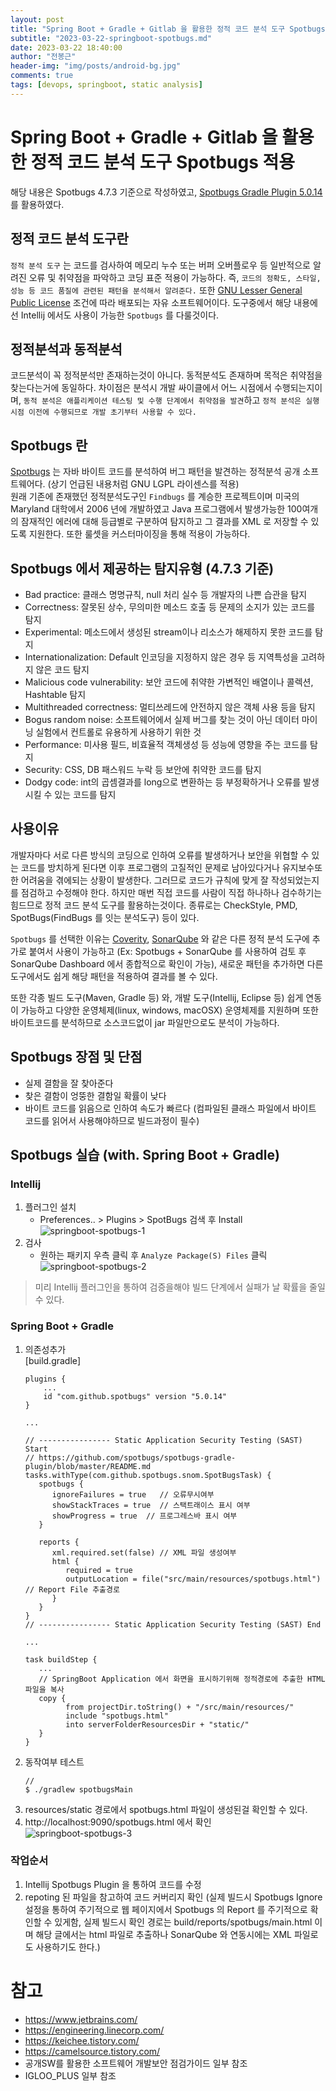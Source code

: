 ```yaml
---
layout: post
title: "Spring Boot + Gradle + Gitlab 을 활용한 정적 코드 분석 도구 Spotbugs 적용"
subtitle: "2023-03-22-springboot-spotbugs.md"
date: 2023-03-22 18:40:00
author: "전봉근"
header-img: "img/posts/android-bg.jpg"
comments: true
tags: [devops, springboot, static analysis]
---
```


# Spring Boot + Gradle + Gitlab 을 활용한 정적 코드 분석 도구 Spotbugs 적용
해당 내용은 Spotbugs 4.7.3 기준으로 작성하였고, [Spotbugs Gradle Plugin 5.0.14](https://github.com/spotbugs/spotbugs-gradle-plugin/blob/master/README.md) 를 활용하였다.    
    

## 정적 코드 분석 도구란
`정적 분석 도구` 는 코드를 검사하여 메모리 누수 또는 버퍼 오버플로우 등 일반적으로 알려진 오류 및 취약점을 파악하고 코딩 표준 적용이 가능하다. 즉, `코드의 정확도, 스타일, 성능 등 코드 품질에 관련된 패턴을 분석해서 알려준다.` 또한 [GNU Lesser General Public License](https://www.gnu.org/licenses/lgpl-3.0.html) 조건에 따라 배포되는 자유 소프트웨어이다. 도구중에서 해당 내용에선 Intellij 에서도 사용이 가능한 `Spotbugs` 를 다룰것이다.  


## 정적분석과 동적분석
코드분석이 꼭 정적분석만 존재하는것이 아니다. 동적분석도 존재하며 목적은 취약점을 찾는다는거에 동일하다. 차이점은 분석시 개발 싸이클에서 어느 시점에서 수행되는지이며, `동적 분석은 애플리케이션 테스팅 및 수행 단계에서 취약점을 발견`하고 `정적 분석은 실행 시점 이전에 수행되므로 개발 초기부터 사용할 수 있다.`


## Spotbugs 란
[Spotbugs](https://spotbugs.github.io/) 는 자바 바이트 코드를 분석하여 버그 패턴을 발견하는 정적분석 공개 소프트웨어다. (상기 언급된 내용처럼 GNU LGPL 라이센스를 적용)    
원래 기존에 존재했던 정적분석도구인 `Findbugs` 를 계승한 프로젝트이며 미국의 Maryland 대학에서 2006 년에 개발하였고 Java 프로그램에서 발생가능한 100여개의 잠재적인 에러에 대해 등급별로 구분하여 탐지하고 그 결과를 XML 로 저장할 수 있도록 지원한다. 또한 룰셋을 커스터마이징을 통해 적용이 가능하다.


## Spotbugs 에서 제공하는 탐지유형 (4.7.3 기준)
- Bad practice: 클래스 명명규칙, null 처리 실수 등 개발자의 나쁜 습관을 탐지
- Correctness: 잘못된 상수, 무의미한 메소드 호출 등 문제의 소지가 있는 코드를 탐지
- Experimental: 메소드에서 생성된 stream이나 리소스가 해제하지 못한 코드를 탐지
- Internationalization: Default 인코딩을 지정하지 않은 경우 등 지역특성을 고려하지 않은 코드 탐지
- Malicious code vulnerability: 보안 코드에 취약한 가변적인 배열이나 콜렉션, Hashtable 탐지
- Multithreaded correctness: 멀티쓰레드에 안전하지 않은 객체 사용 등을 탐지
- Bogus random noise: 소프트웨어에서 실제 버그를 찾는 것이 아닌 데이터 마이닝 실험에서 컨트롤로 유용하게 사용하기 위한 것
- Performance: 미사용 필드, 비효율적 객체생성 등 성능에 영향을 주는 코드를 탐지
- Security: CSS, DB 패스워드 누락 등 보안에 취약한 코드를 탐지
- Dodgy code: int의 곱셈결과를 long으로 변환하는 등 부정확하거나 오류를 발생시킬 수 있는 코드를 탐지


## 사용이유
개발자마다 서로 다른 방식의 코딩으로 인하여 오류를 발생하거나 보안을 위협할 수 있는 코드를 방치하게 된다면 이후 프로그램의 고질적인 문제로 남아있다거나 유지보수또한 어려움을 겪에되는 상황이 발생한다. 그러므로 코드가 규칙에 맞게 잘 작성되었는지를 점검하고 수정해야 한다. 하지만 매번 직접 코드를 사람이 직접 하나하나 검수하기는 힘드므로 정적 코드 분석 도구를 활용하는것이다. 종류로는 CheckStyle, PMD, SpotBugs(FindBugs 를 잇는 분석도구) 등이 있다.     
    
`Spotbugs` 를 선택한 이유는 [Coverity](https://scan.coverity.com/), [SonarQube](https://www.sonarsource.com/products/sonarqube/) 와 같은 다른 정적 분석 도구에 추가로 붙여서 사용이 가능하고 (Ex: Spotbugs + SonarQube 를 사용하여 검토 후 SonarQube Dashboard 에서 종합적으로 확인이 가능), 새로운 패턴을 추가하면 다른 도구에서도 쉽게 해당 패턴을 적용하여 결과를 볼 수 있다.    
     
또한 각종 빌드 도구(Maven, Gradle 등) 와, 개발 도구(Intellij, Eclipse 등) 쉽게 연동이 가능하고 다양한 운영체제(linux, windows, macOSX) 운영체제를 지원하며 또한 바이트코드를 분석하므로 소스코드없이 jar 파일만으로도 분석이 가능하다.      


## Spotbugs 장점 및 단점
- 실제 결함을 잘 찾아준다
- 찾은 결함이 엉뚱한 결함일 확률이 낮다
- 바이트 코드를 읽음으로 인하여 속도가 빠르다 (컴파일된 클래스 파일에서 바이트 코드를 읽어서 사용해야하므로 빌드과정이 필수)


## Spotbugs 실습 (with. Spring Boot + Gradle)
### Intellij
1. 플러그인 설치   
   - Preferences.. > Plugins > SpotBugs 검색 후 Install      
     ![springboot-spotbugs-1](/img/posts/language/java/tool/springboot-spotbugs-1.png)       
2. 검사
   - 원하는 패키지 우측 클릭 후 `Analyze Package(S) Files` 클릭    
     ![springboot-spotbugs-2](/img/posts/language/java/tool/springboot-spotbugs-2.png)       

> 미리 Intellij 플러그인을 통하여 검증을해야 빌드 단계에서 실패가 날 확률을 줄일 수 있다.

### Spring Boot + Gradle
1. 의존성추가    
   [build.gradle]   
   ```
   plugins {
       ...
       id "com.github.spotbugs" version "5.0.14"
   }
   
   ...

   // ---------------- Static Application Security Testing (SAST) Start
   // https://github.com/spotbugs/spotbugs-gradle-plugin/blob/master/README.md
   tasks.withType(com.github.spotbugs.snom.SpotBugsTask) {
      spotbugs {
         ignoreFailures = true   // 오류무시여부
         showStackTraces = true  // 스택트래이스 표시 여부
         showProgress = true  // 프로그레스바 표시 여부
      }

      reports {
         xml.required.set(false) // XML 파일 생성여부
         html {
            required = true
            outputLocation = file("src/main/resources/spotbugs.html")   // Report File 추출경로
         }
      }
   }
   // ---------------- Static Application Security Testing (SAST) End

   ...

   task buildStep {
      ...
      // SpringBoot Application 에서 화면을 표시하기위해 정적경로에 추출한 HTML 파일을 복사
      copy {
            from projectDir.toString() + "/src/main/resources/"
            include "spotbugs.html"
            into serverFolderResourcesDir + "static/"         
      }
   }
   ```     
2. 동작여부 테스트     
   ```
   // 
   $ ./gradlew spotbugsMain
   ```   
3. resources/static 경로에서 spotbugs.html 파일이 생성된걸 확인할 수 있다.   
4. http://localhost:9090/spotbugs.html 에서 확인    
   ![springboot-spotbugs-3](/img/posts/language/java/tool/springboot-spotbugs-3.png)       


### 작업순서
1. Intellij Spotbugs Plugin 을 통하여 코드를 수정   
2. repoting 된 파일을 참고하여 코드 커버리지 확인 (실제 빌드시 Spotbugs Ignore 설정을 통하여 주기적으로 웹 페이지에서 Spotbugs 의 Report 를 주기적으로 확인할 수 있게함, 실제 빌드시 확인 경로는 build/reports/spotbugs/main.html 이며 해당 글에서는 html 파일로 추출하나 SonarQube 와 연동시에는 XML 파일로도 사용하기도 한다.)


# 참고
- https://www.jetbrains.com/
- https://engineering.linecorp.com/
- https://keichee.tistory.com/
- https://camelsource.tistory.com/
- 공개SW를 활용한 소프트웨어 개발보안 점검가이드 일부 참조
- IGLOO_PLUS 일부 참조